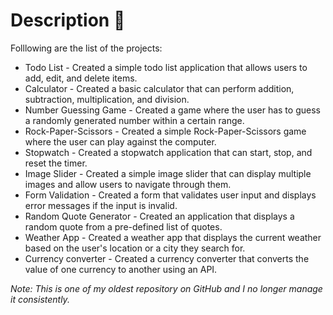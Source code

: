 # Description 📄

Folllowing are the list of the projects:

* Todo List - Created a simple todo list application that allows users to add, edit, and delete items. 
* Calculator - Created a basic calculator that can perform addition, subtraction, multiplication, and division.
* Number Guessing Game - Created a game where the user has to guess a randomly generated number within a certain range.
* Rock-Paper-Scissors - Created a simple Rock-Paper-Scissors game where the user can play against the computer.
* Stopwatch - Created a stopwatch application that can start, stop, and reset the timer.
* Image Slider - Created a simple image slider that can display multiple images and allow users to navigate through them.    
* Form Validation - Created a form that validates user input and displays error messages if the input is invalid.
* Random Quote Generator - Created an application that displays a random quote from a pre-defined list of quotes.
* Weather App - Created a weather app that displays the current weather based on the user's location or a city they search for.
* Currency converter - Created a currency converter that converts the value of one currency to another using an API.

*Note: This is one of my oldest repository on GitHub and I no longer manage it consistently.*
